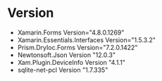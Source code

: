  # Version 
 * Xamarin.Forms Version="4.8.0.1269" 
 * Xamarin.Essentials.Interfaces Version="1.5.3.2"
 * Prism.DryIoc.Forms Version="7.2.0.1422" 
 * Newtonsoft.Json Version "12.0.3"
 * Xam.Plugin.DeviceInfo Version "4.1.1"
 * sqlite-net-pcl Version "1.7.335"
